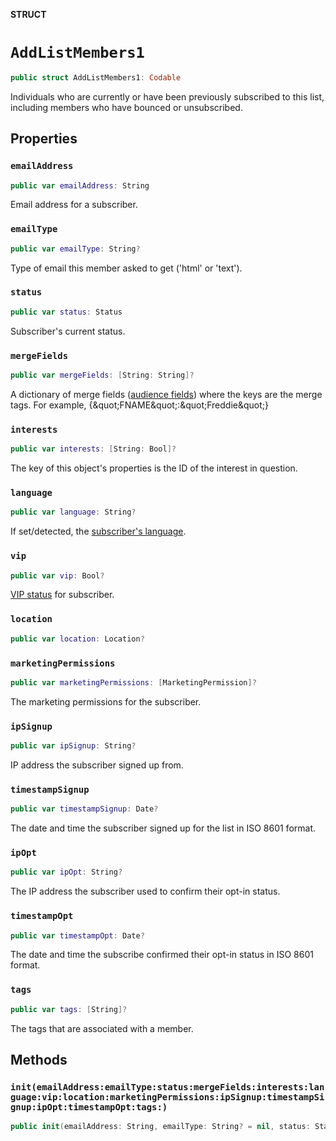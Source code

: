**STRUCT**

# `AddListMembers1`

```swift
public struct AddListMembers1: Codable
```

Individuals who are currently or have been previously subscribed to this list, including members who have bounced or unsubscribed.

## Properties
### `emailAddress`

```swift
public var emailAddress: String
```

Email address for a subscriber.

### `emailType`

```swift
public var emailType: String?
```

Type of email this member asked to get (&#x27;html&#x27; or &#x27;text&#x27;).

### `status`

```swift
public var status: Status
```

Subscriber&#x27;s current status.

### `mergeFields`

```swift
public var mergeFields: [String: String]?
```

A dictionary of merge fields ([audience fields](https://mailchimp.com/help/getting-started-with-merge-tags/)) where the keys are the merge tags. For example, {\&quot;FNAME\&quot;:\&quot;Freddie\&quot;}

### `interests`

```swift
public var interests: [String: Bool]?
```

The key of this object&#x27;s properties is the ID of the interest in question.

### `language`

```swift
public var language: String?
```

If set/detected, the [subscriber&#x27;s language](https://mailchimp.com/help/view-and-edit-contact-languages/).

### `vip`

```swift
public var vip: Bool?
```

[VIP status](https://mailchimp.com/help/view-and-edit-contact-languages/) for subscriber.

### `location`

```swift
public var location: Location?
```

### `marketingPermissions`

```swift
public var marketingPermissions: [MarketingPermission]?
```

The marketing permissions for the subscriber.

### `ipSignup`

```swift
public var ipSignup: String?
```

IP address the subscriber signed up from.

### `timestampSignup`

```swift
public var timestampSignup: Date?
```

The date and time the subscriber signed up for the list in ISO 8601 format.

### `ipOpt`

```swift
public var ipOpt: String?
```

The IP address the subscriber used to confirm their opt-in status.

### `timestampOpt`

```swift
public var timestampOpt: Date?
```

The date and time the subscribe confirmed their opt-in status in ISO 8601 format.

### `tags`

```swift
public var tags: [String]?
```

The tags that are associated with a member.

## Methods
### `init(emailAddress:emailType:status:mergeFields:interests:language:vip:location:marketingPermissions:ipSignup:timestampSignup:ipOpt:timestampOpt:tags:)`

```swift
public init(emailAddress: String, emailType: String? = nil, status: Status, mergeFields: [String: String]? = nil, interests: [String: Bool]? = nil, language: String? = nil, vip: Bool? = nil, location: Location? = nil, marketingPermissions: [MarketingPermission]? = nil, ipSignup: String? = nil, timestampSignup: Date? = nil, ipOpt: String? = nil, timestampOpt: Date? = nil, tags: [String]? = nil)
```
